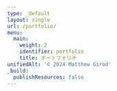 ```yaml
---
type: _default
layout: single
url: /portfolio/
menu:
  main:
    weight: 2
    identifier: portfolio
    title: ポートフォリオ
unifiedAlt: '© 2024 Matthew Girod'
_build:
  publishResources: false
---
```




